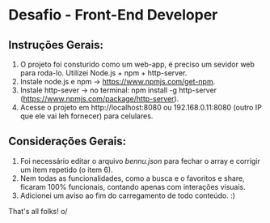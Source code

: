 # Desafio - Front-End Developer

## Instruções Gerais:

1. O projeto foi consturido como um web-app, é preciso um sevidor web para roda-lo. Utilizei Node.js + npm + http-server.
2. Instale node.js e npm -> https://www.npmjs.com/get-npm.
3. Instale http-sever -> no terminal: npm install -g http-server (https://www.npmjs.com/package/http-server).
4. Acesse o projeto em http://localhost:8080 ou 192.168.0.11:8080 (outro IP que ele vai leh fornecer) para celulares.

## Considerações Gerais:

1. Foi necessário editar o arquivo *bennu.json* para fechar o array e corrigir um item repetido (o item 6).
2. Nem todas as funcionalidades, como a busca e o favoritos e share, ficaram  100% funcionais, contando apenas com interações visuais.
3. Adicionei um aviso ao fim do carregamento de todo conteúdo. :)

That's all folks! o/
